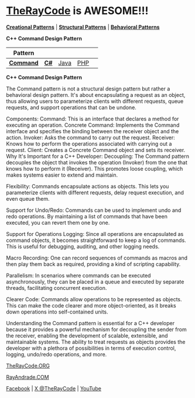 # [TheRayCode](../../../README.md) is AWESOME!!!

**[Creational Patterns](../README.md)** | **[Structural Patterns](../../Structural/README.md)** | **[Behavioral Patterns](../../Behavioral/README.md)**

**C++ Command Design Pattern**

|Pattern|   |   |   |   |
|---|---|---|---|---|
| [**Command**](Command/README.md) | [**C#**](../../../Csharp/Structural/Command/README.md) | [Java](../../../Java/Structural/Command/README.md) | [PHP](../../../PHP/Structural/Command/README.md) |

**C++ Command Design Pattern**

The Command pattern is not a structural design pattern but rather a behavioral design pattern. It's about encapsulating a request as an object, thus allowing users to parameterize clients with different requests, queue requests, and support operations that can be undone.

Components:
Command: This is an interface that declares a method for executing an operation.
Concrete Command: Implements the Command interface and specifies the binding between the receiver object and the action.
Invoker: Asks the command to carry out the request.
Receiver: Knows how to perform the operations associated with carrying out a request.
Client: Creates a Concrete Command object and sets its receiver.
Why It's Important for a C++ Developer:
Decoupling: The Command pattern decouples the object that invokes the operation (Invoker) from the one that knows how to perform it (Receiver). This promotes loose coupling, which makes systems easier to extend and maintain.

Flexibility: Commands encapsulate actions as objects. This lets you parameterize clients with different requests, delay request execution, and even queue them.

Support for Undo/Redo: Commands can be used to implement undo and redo operations. By maintaining a list of commands that have been executed, you can revert them one by one.

Support for Operations Logging: Since all operations are encapsulated as command objects, it becomes straightforward to keep a log of commands. This is useful for debugging, auditing, and other logging needs.

Macro Recording: One can record sequences of commands as macros and then play them back as required, providing a kind of scripting capability.

Parallelism: In scenarios where commands can be executed asynchronously, they can be placed in a queue and executed by separate threads, facilitating concurrent execution.

Clearer Code: Commands allow operations to be represented as objects. This can make the code clearer and more object-oriented, as it breaks down operations into self-contained units.

Understanding the Command pattern is essential for a C++ developer because it provides a powerful mechanism for decoupling the sender from the receiver, enabling the development of scalable, extensible, and maintainable systems. The ability to treat requests as objects provides the developer with a plethora of possibilities in terms of execution control, logging, undo/redo operations, and more.


[TheRayCode.ORG](https://www.TheRayCode.org)

[RayAndrade.COM](https://www.RayAndrade.com)

[Facebook](https://www.facebook.com/TheRayCode/) | [X @TheRayCode](https://www.x.com/TheRayCode/) | [YouTube](https://www.youtube.com/TheRayCode/)
